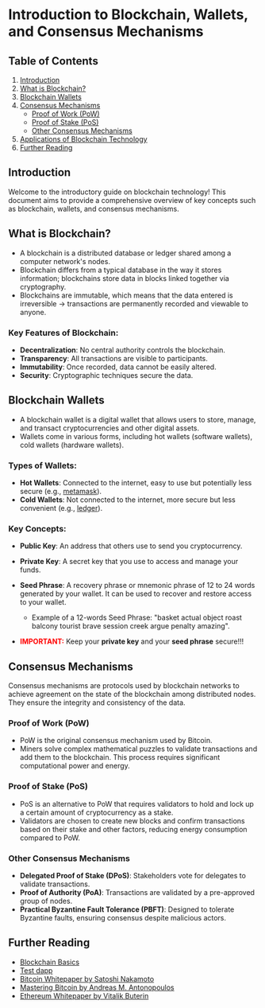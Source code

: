 # Introduction to Blockchain, Wallets, and Consensus Mechanisms

## Table of Contents

1. [Introduction](#introduction)
2. [What is Blockchain?](#what-is-blockchain)
3. [Blockchain Wallets](#blockchain-wallets)
4. [Consensus Mechanisms](#consensus-mechanisms)
   - [Proof of Work (PoW)](#proof-of-work-pow)
   - [Proof of Stake (PoS)](#proof-of-stake-pos)
   - [Other Consensus Mechanisms](#other-consensus-mechanisms)
5. [Applications of Blockchain Technology](#applications-of-blockchain-technology)
6. [Further Reading](#further-reading)

## Introduction

Welcome to the introductory guide on blockchain technology! This document aims to provide a comprehensive overview of key concepts such as blockchain, wallets, and consensus mechanisms.

## What is Blockchain?

- A blockchain is a distributed database or ledger shared among a computer network's nodes.
- Blockchain differs from a typical database in the way it stores information; blockchains store data in blocks linked together via cryptography.
- Blockchains are immutable, which means that the data entered is irreversible → transactions are permanently recorded and viewable to anyone.

### Key Features of Blockchain:

- **Decentralization**: No central authority controls the blockchain.
- **Transparency**: All transactions are visible to participants.
- **Immutability**: Once recorded, data cannot be easily altered.
- **Security**: Cryptographic techniques secure the data.

## Blockchain Wallets

- A blockchain wallet is a digital wallet that allows users to store, manage, and transact cryptocurrencies and other digital assets.
- Wallets come in various forms, including hot wallets (software wallets), cold wallets (hardware wallets).

### Types of Wallets:

- **Hot Wallets**: Connected to the internet, easy to use but potentially less secure (e.g., [metamask](https://metamask.io/)).
- **Cold Wallets**: Not connected to the internet, more secure but less convenient (e.g., [ledger](https://shop.ledger.com/)).

### Key Concepts:

- **Public Key**: An address that others use to send you cryptocurrency.
- **Private Key**: A secret key that you use to access and manage your funds.
- **Seed Phrase**: A recovery phrase or mnemonic phrase of 12 to 24 words generated by your wallet. It can be used to recover and restore access to your wallet.

  - Example of a 12-words Seed Phrase: "basket actual object roast balcony tourist brave session creek argue penalty amazing".

- <span style="color:red;">**IMPORTANT:**</span> Keep your **private key** and your **seed phrase** secure!!!

## Consensus Mechanisms

Consensus mechanisms are protocols used by blockchain networks to achieve agreement on the state of the blockchain among distributed nodes. They ensure the integrity and consistency of the data.

### Proof of Work (PoW)

- PoW is the original consensus mechanism used by Bitcoin.
- Miners solve complex mathematical puzzles to validate transactions and add them to the blockchain. This process requires significant computational power and energy.

### Proof of Stake (PoS)

- PoS is an alternative to PoW that requires validators to hold and lock up a certain amount of cryptocurrency as a stake.
- Validators are chosen to create new blocks and confirm transactions based on their stake and other factors, reducing energy consumption compared to PoW.

### Other Consensus Mechanisms

- **Delegated Proof of Stake (DPoS)**: Stakeholders vote for delegates to validate transactions.
- **Proof of Authority (PoA)**: Transactions are validated by a pre-approved group of nodes.
- **Practical Byzantine Fault Tolerance (PBFT)**: Designed to tolerate Byzantine faults, ensuring consensus despite malicious actors.

<!-- ## Applications of Blockchain Technology

Blockchain technology is used in various industries beyond cryptocurrencies, including:

- **Finance**: Cross-border payments, smart contracts, decentralized finance (DeFi).
- **Supply Chain**: Tracking the provenance of goods, improving transparency.
- **Healthcare**: Secure sharing of patient records, drug traceability.
- **Voting**: Secure and transparent election systems.
- **Real Estate**: Property records, automated transactions. -->

## Further Reading

- [Blockchain Basics](https://www.tutorialspoint.com/blockchain/index.htm)
- [Test dapp](https://metamask.github.io/test-dapp/)
- [Bitcoin Whitepaper by Satoshi Nakamoto](https://bitcoin.org/bitcoin.pdf)
- [Mastering Bitcoin by Andreas M. Antonopoulos](https://github.com/bitcoinbook/bitcoinbook)
- [Ethereum Whitepaper by Vitalik Buterin](https://ethereum.org/en/whitepaper/)

